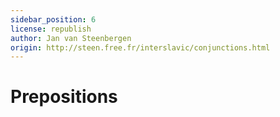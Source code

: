 ```yaml
---
sidebar_position: 6
license: republish
author: Jan van Steenbergen
origin: http://steen.free.fr/interslavic/conjunctions.html
---
```


# Prepositions
